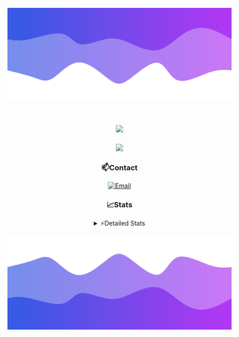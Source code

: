 ![Header](./header.png)
<div align="center">

<h1 align="center">
  <a href="https://git.io/typing-svg">
    <img src="https://readme-typing-svg.herokuapp.com/?lines=Hello,+There!+👋;This+is+chicho.;CEO+on+Hely+Development....;&center=true&size=25">
  </a>
</h1>
  
<p align="center">
  <img src="https://lanyard.cnrad.dev/api/852683595378196480" />
</p>

### 📫Contact
  [![Email](https://img.shields.io/badge/Email-gastondalla@gmail.com-04619f?style=for-the-badge&logo=gmail&logoColor=white)](mailto:gastondalla@gmail.com)
</br>  
### 📈Stats
<details>
    <summary> ⚡Detailed Stats</summary>
    <br/>

<!--START_SECTION:waka-->
![Code Time](http://img.shields.io/badge/Code%20Time-224%20hrs%208%20mins-blue)

![Profile Views](http://img.shields.io/badge/Profile%20Views-2-blue)

**🐱 My GitHub Data** 

> 📦 39.6 kB Used in GitHub's Storage 
 > 
> 🏆 15 Contributions in the Year 2023
 > 
> 🚫 Not Opted to Hire
 > 
> 📜 7 Public Repositories 
 > 
> 🔑 9 Private Repositories 
 > 
**I'm a Night 🦉** 

```text
🌞 Morning                13 commits          ██░░░░░░░░░░░░░░░░░░░░░░░   06.57 % 
🌆 Daytime                25 commits          ███░░░░░░░░░░░░░░░░░░░░░░   12.63 % 
🌃 Evening                99 commits          ████████████░░░░░░░░░░░░░   50.00 % 
🌙 Night                  61 commits          ████████░░░░░░░░░░░░░░░░░   30.81 % 
```
📅 **I'm Most Productive on Wednesday** 

```text
Monday                   12 commits          ██░░░░░░░░░░░░░░░░░░░░░░░   06.06 % 
Tuesday                  36 commits          █████░░░░░░░░░░░░░░░░░░░░   18.18 % 
Wednesday                42 commits          █████░░░░░░░░░░░░░░░░░░░░   21.21 % 
Thursday                 22 commits          ███░░░░░░░░░░░░░░░░░░░░░░   11.11 % 
Friday                   29 commits          ████░░░░░░░░░░░░░░░░░░░░░   14.65 % 
Saturday                 23 commits          ███░░░░░░░░░░░░░░░░░░░░░░   11.62 % 
Sunday                   34 commits          ████░░░░░░░░░░░░░░░░░░░░░   17.17 % 
```


📊 **This Week I Spent My Time On** 

```text
🕑︎ Time Zone: America/Argentina/Buenos_Aires

💬 Programming Languages: 
HTML                     5 hrs 52 mins       █████████████░░░░░░░░░░░░   52.14 % 
Python                   4 hrs 59 mins       ███████████░░░░░░░░░░░░░░   44.30 % 
SCSS                     11 mins             ░░░░░░░░░░░░░░░░░░░░░░░░░   01.66 % 
CSS                      10 mins             ░░░░░░░░░░░░░░░░░░░░░░░░░   01.55 % 
JavaScript               1 min               ░░░░░░░░░░░░░░░░░░░░░░░░░   00.22 % 

🔥 Editors: 
VS Code                  11 hrs 16 mins      █████████████████████████   100.00 % 

🐱‍💻 Projects: 
Unknown Project          6 hrs 30 mins       ██████████████░░░░░░░░░░░   57.61 % 
Coder                    4 hrs 9 mins        █████████░░░░░░░░░░░░░░░░   36.86 % 
pagina-1                 28 mins             █░░░░░░░░░░░░░░░░░░░░░░░░   04.21 % 
ocean-backend            8 mins              ░░░░░░░░░░░░░░░░░░░░░░░░░   01.32 % 

💻 Operating System: 
Windows                  11 hrs 16 mins      █████████████████████████   100.00 % 
```

**I Mostly Code in JavaScript** 

```text
JavaScript               8 repos             █████████░░░░░░░░░░░░░░░░   36.36 % 
CSS                      3 repos             ███░░░░░░░░░░░░░░░░░░░░░░   13.64 % 
HTML                     2 repos             ██░░░░░░░░░░░░░░░░░░░░░░░   09.09 % 
C#                       2 repos             ██░░░░░░░░░░░░░░░░░░░░░░░   09.09 % 
Batchfile                1 repo              █░░░░░░░░░░░░░░░░░░░░░░░░   04.55 % 
```




 Last Updated on 16/07/2023 21:11:03 UTC
<!--END_SECTION:waka-->
</details>

![Footer](./footer.png)
